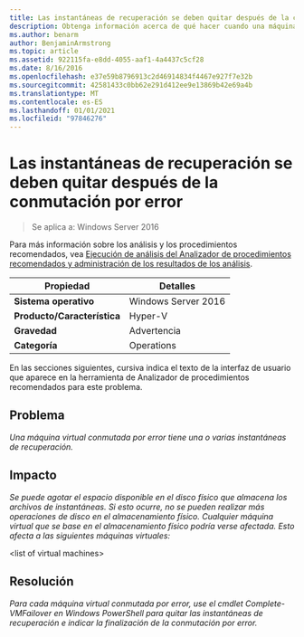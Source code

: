 ```yaml
---
title: Las instantáneas de recuperación se deben quitar después de la conmutación por error
description: Obtenga información acerca de qué hacer cuando una máquina virtual conmutada por error tiene una o varias instantáneas de recuperación.
ms.author: benarm
author: BenjaminArmstrong
ms.topic: article
ms.assetid: 922115fa-e8dd-4055-aaf1-4a4437c5cf28
ms.date: 8/16/2016
ms.openlocfilehash: e37e59b8796913c2d46914834f4467e927f7e32b
ms.sourcegitcommit: 42581433c0bb62e291d412ee9e13869b42e69a4b
ms.translationtype: MT
ms.contentlocale: es-ES
ms.lasthandoff: 01/01/2021
ms.locfileid: "97846276"
---
```

# <a name="recovery-snapshots-should-be-removed-after-failover"></a>Las instantáneas de recuperación se deben quitar después de la conmutación por error

>Se aplica a: Windows Server 2016

Para más información sobre los análisis y los procedimientos recomendados, vea [Ejecución de análisis del Analizador de procedimientos recomendados y administración de los resultados de los análisis](https://go.microsoft.com/fwlink/p/?LinkID=223177).

|Propiedad|Detalles|
|-|-|
|**Sistema operativo**|Windows Server 2016|
|**Producto/Característica**|Hyper-V|
|**Gravedad**|Advertencia|
|**Categoría**|Operations|

En las secciones siguientes, cursiva indica el texto de la interfaz de usuario que aparece en la herramienta de Analizador de procedimientos recomendados para este problema.

## <a name="issue"></a>**Problema**
*Una máquina virtual conmutada por error tiene una o varias instantáneas de recuperación.*

## <a name="impact"></a>**Impacto**
*Se puede agotar el espacio disponible en el disco físico que almacena los archivos de instantáneas. Si esto ocurre, no se pueden realizar más operaciones de disco en el almacenamiento físico. Cualquier máquina virtual que se base en el almacenamiento físico podría verse afectada. Esto afecta a las siguientes máquinas virtuales:*

\<list of virtual machines>

## <a name="resolution"></a>**Resolución**
*Para cada máquina virtual conmutada por error, use el cmdlet Complete-VMFailover en Windows PowerShell para quitar las instantáneas de recuperación e indicar la finalización de la conmutación por error.*



